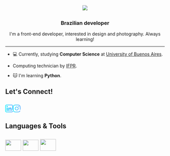 <h1 align="center">
    <img src="https://readme-typing-svg.herokuapp.com/?lines=Olá!+👩🏼‍💻;Hi!+👩🏼‍;Hola!+🖐🏼;&center=true&size=30&color=f28abf">
</h1>
<h3 align="center">Brazilian developer</h3>

<p align="center">I'm a front-end developer, interested in design and photography. Always learning!</p>


---

- 💻   Currently, studying  **Computer Science** at [University of Buenos Aires](https://www.uba.ar/).
- Computing technician by [IFPR](https://ifpr.edu.br/institucional/o-instituto/sobre-o-ifpr/).

- 🐱‍   I'm learning **Python**.

 <h2> Let's Connect!<h2>
 <a href="https://www.linkedin.com/in/fabianny-candido/">
  <img align="left" alt="Fabianny LinkedIn" height="24px" src="https://raw.githubusercontent.com/shaqdeff/shaqdeff/main/linkedin.png" />
 </a>
 <a href="https://www.instagram.com/fabi.cnd/">
  <img align="left" alt="Fabi Instagram" height="24px" src="https://raw.githubusercontent.com/shaqdeff/shaqdeff/main/instagram.png" />
   </a>
</br>
 
 <h2> Languages & Tools<h2>
 <p align="left">
 <img height="35" width="50" src="https://cdn.jsdelivr.net/gh/devicons/devicon/icons/html5/html5-plain-wordmark.svg" />
 <img height="35" width="50" src="https://cdn.jsdelivr.net/gh/devicons/devicon/icons/css3/css3-plain-wordmark.svg" />
 <img height="37" width="50" src="https://cdn.jsdelivr.net/gh/devicons/devicon/icons/react/react-original.svg" />
      
     
 </p>
     

</br>
    
   
  
